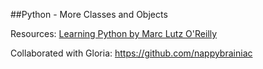 ##Python - More Classes and Objects

Resources: [Learning Python by Marc Lutz O'Reilly](http://shop.oreilly.com/product/0636920028154.do)

Collaborated with Gloria: https://github.com/nappybrainiac
